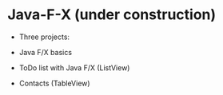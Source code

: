 # Java-F-X (under construction)

- Three projects:

- Java F/X basics

- ToDo list with Java F/X (ListView)

- Contacts (TableView)
